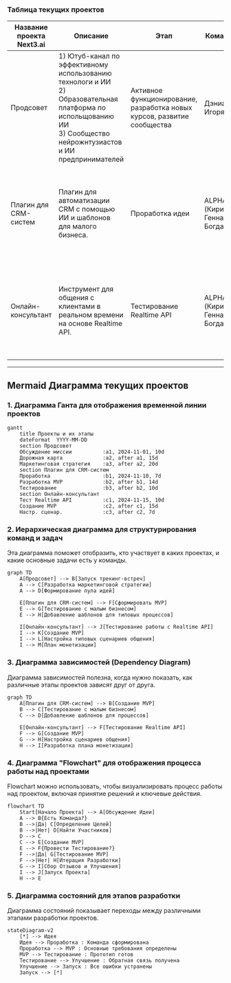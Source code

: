 ### Таблица текущих проектов

| Название проекта Next3.ai | Описание                                                                                                                                                                | Этап                                                                    | Команда                          | Планы                                                                                                          | Ссылки                                                                                                                   |
| ------------------------- | ----------------------------------------------------------------------------------------------------------------------------------------------------------------------- | ----------------------------------------------------------------------- | -------------------------------- | -------------------------------------------------------------------------------------------------------------- | ------------------------------------------------------------------------------------------------------------------------ |
| Продсовет                 | 1) Ютуб-канал по эффективному использованию технологи и ИИ<br>2) Образовательная платформа по испольщованию ИИ <br>3) Сообщество нейрожнтузиастов и ИИ предпринимателей | Активное функционирование, разработка новых курсов, развитие сообщества | Дэниал, Игорян                   | Развитие сообщества, создание новых курсов, путь к 100к пдп на ютуб                                            | [prodadvice.com](https://prodadvice.com/)<br>[Youtube](https://www.youtube.com/channel/UCU-j-8kZJFWTWLPld--ZPcQ)<br><br> |
| Плагин для CRM-систем     | Плагин для автоматизации CRM с помощью ИИ и шаблонов для малого бизнеса.                                                                                                | Проработка идеи                                                         | ALPHA (Кирилл, Геннадий, Богдан) | - Сформировать MVP <br> - Тестирование с малым бизнесом <br> - Добавить шаблоны для типовых процессов          |                                                                                                                          |
| Онлайн-консультант        | Инструмент для общения с клиентами в реальном времени на основе Realtime API.                                                                                           | Тестирование Realtime API                                               | ALPHA (Кирилл, Геннадий, Богдан) | - Тестирование работы с Realtime API <br> - Создание MVP <br> - Настройка типовых сценариев <br> - Монетизация |                                                                                                                          |

---

## Mermaid Диаграмма текущих проектов

### 1. Диаграмма Ганта для отображения временной линии проектов

```mermaid
gantt
    title Проекты и их этапы
    dateFormat  YYYY-MM-DD
    section Продсовет
    Обсуждение миссии          :a1, 2024-11-01, 10d
    Дорожная карта             :a2, after a1, 15d
    Маркетинговая стратегия    :a3, after a2, 20d
    section Плагин для CRM-систем
    Проработка                 :b1, 2024-11-10, 7d
    Разработка MVP             :b2, after b1, 14d
    Тестирование               :b3, after b2, 10d
    section Онлайн-консультант
    Тест Realtime API          :c1, 2024-11-15, 10d
    Создание MVP               :c2, after c1, 15d
    Настр. сценар.             :c3, after c2, 7d
```

### 2. Иерархическая диаграмма для структурирования команд и задач

Эта диаграмма поможет отобразить, кто участвует в каких проектах, и какие основные задачи есть у команды.

```mermaid
graph TD
    A[Продсовет] --> B[Запуск трекинг-встреч]
    A --> C[Разработка маркетинговой стратегии]
    A --> D[Формирование пула идей]

    E[Плагин для CRM-систем] --> F[Сформировать MVP]
    E --> G[Тестирование с малым бизнесом]
    E --> H[Добавление шаблонов для типовых процессов]

    I[Онлайн-консультант] --> J[Тестирование работы с Realtime API]
    I --> K[Создание MVP]
    I --> L[Настройка типовых сценариев общения]
    I --> M[План монетизации]
```

### 3. Диаграмма зависимостей (Dependency Diagram)

Диаграмма зависимостей полезна, когда нужно показать, как различные этапы проектов зависят друг от друга.

```mermaid
graph TD
    A[Плагин для CRM-систем] --> B[Создание MVP]
    B --> C[Тестирование с малым бизнесом]
    C --> D[Добавление шаблонов для процессов]

    E[Онлайн-консультант] --> F[Тестирование Realtime API]
    F --> G[Создание MVP]
    G --> H[Настройка сценариев общения]
    H --> I[Разработка плана монетизации]
```

### 4. Диаграмма "Flowchart" для отображения процесса работы над проектами

Flowchart можно использовать, чтобы визуализировать процесс работы над проектом, включая принятие решений и ключевые действия.

```mermaid
flowchart TD
    Start[Начало Проекта] --> A[Обсуждение Идеи]
    A --> B{Есть Команда?}
    B -->|Да| C[Определение Целей]
    B -->|Нет| D[Найти Участников]
    D --> C
    C --> E[Создание MVP]
    E --> F{Провести Тестирование?}
    F -->|Да| G[Тестирование MVP]
    F -->|Нет| H[Итерация Разработки]
    G --> I[Сбор Отзывов и Улучшения]
    I --> J[Запуск Проекта]
    H --> E
```

### 5. Диаграмма состояний для этапов разработки

Диаграмма состояний показывает переходы между различными этапами разработки проектов.

```mermaid
stateDiagram-v2
    [*] --> Идея
    Идея --> Проработка : Команда сформирована
    Проработка --> MVP : Основные требования определены
    MVP --> Тестирование : Прототип готов
    Тестирование --> Улучшение : Обратная связь получена
    Улучшение --> Запуск : Все ошибки устранены
    Запуск --> [*]
```